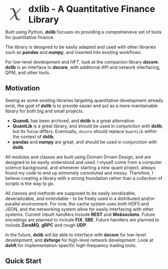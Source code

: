 <div style="margin-top: 16px; display: flex; align-items: center;">
    <img src="logo.png" alt="image" width="64" style="margin-right: 10px;" />
    <h1 style="margin: 0;">dxlib - A Quantitative Finance Library</h1>
</div>


Built using Python, **dxlib** focuses on providing a comprehensive set of tools for quantitative finance. 

The library is designed to be easily adapted and used with other libraries such as **pandas** and **numpy**, 
and inserted into existing workflows.

For low-level development and *HFT*, look at the companion library **dxcore**. **dxlib** is an interface to **dxcore**,
with additional API and network interfacing, QPM, and other tools.

## Motivation

Seeing as some existing libraries targeting quantitative development already exist, 
the goal of **dxlib** is to provide easier and act as a more maintainable library for both
big and small projects.

- **QuandL** has been archived, and **dxlib** is a great alternative.
- **QuantLib** is a great library, and should be used in conjunction with **dxlib**, but its focus differs. 
Eventually, `dxcore` should replace `QuantLib` within the context of **dxlib**.
- **pandas** and **numpy** are great, and should be used in conjunction with **dxlib**.

All modules and classes are built using Domain Driven Design, and are designed to be easily understood and used.
I myself come from a computer science background, 
and whenever starting a new quant project, always found my code to end up extremely convoluted and messy.
Therefore, I believe creating a library with a strong foundation rather than a collection of scripts is the way to go.

All classes and methods are supposed to be easily serializable, deserializable, and extendable - to be freely used in a distributed and/or parallel environment.
For now, the cache system uses both HDF5 and JSON, and the networking system allow for
easily interfacing with other systems. Current inbuilt handlers include **REST** and **Websockets**.
Future encodings are planned to include **FIX**, **SBE**.
Future handlers are planned to include **ZeroMQ**, **gRPC** and rough **UDP**.

In the future, **dxlib** will be able to interface with **dxcore** for low-level development, and **dxforge** for high-level network development.
Look at **dxhft** for implementation-specific high-frequency trading tools.

## Quick Start
